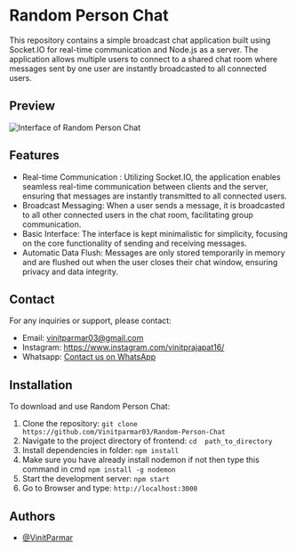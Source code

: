 # Random Person Chat

This repository contains a simple broadcast chat application built using Socket.IO for real-time communication and Node.js as a server. The application allows multiple users to connect to a shared chat room where messages sent by one user are instantly broadcasted to all connected users.

## Preview
![Interface of Random Person Chat](`https://imgur.com/k1rGSEM`)



## Features

- Real-time Communication : Utilizing Socket.IO, the application enables seamless real-time communication between clients and the server, ensuring that messages are instantly transmitted to all connected users.
- Broadcast Messaging: When a user sends a message, it is broadcasted to all other connected users in the chat room, facilitating group communication.
- Basic Interface: The interface is kept minimalistic for simplicity, focusing on the core functionality of sending and receiving messages.
- Automatic Data Flush: Messages are only stored temporarily in memory and are flushed out when the user closes their chat window, ensuring privacy and data integrity.


## Contact

For any inquiries or support, please contact:

- Email: vinitparmar03@gmail.com
- Instagram: https://www.instagram.com/vinitprajapat16/
- Whatsapp: [Contact us on WhatsApp](https://wa.me/9672240149)


## Installation

To download and use Random Person Chat:

1. Clone the repository: `git clone https://github.com/Vinitparmar03/Random-Person-Chat`
2. Navigate to the project directory of frontend: `cd  path_to_directory`
3. Install dependencies in folder: `npm install`
4. Make sure you have already install nodemon if not then type this command in cmd `npm install -g nodemon`
5. Start the development server: `npm start`
6. Go to Browser and type: `http://localhost:3000`


## Authors
- [@VinitParmar](https://www.github.com/vinitparmar03)

